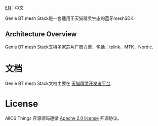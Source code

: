 [EN](./README.md) | 中文

Genie BT mesh Stack是一套适用于天猫精灵生态的蓝牙meshSDK. 

## Architecture Overview

Genie BT mesh Stack支持多家芯片厂商方案，包括：telink，MTK，Nordic.

# 文档

Genie BT mesh Stack文档主要在 [天猫精灵开发者平台](https://doc-bot.tmall.com/docs/doc.htm?spm=0.7629140.0.0.37011780Eef1Di&treeId=578&articleId=109585&docType=1).

# License

  AliOS Things 开源源码遵循 [Apache 2.0 license](LICENSE) 开源协议。

